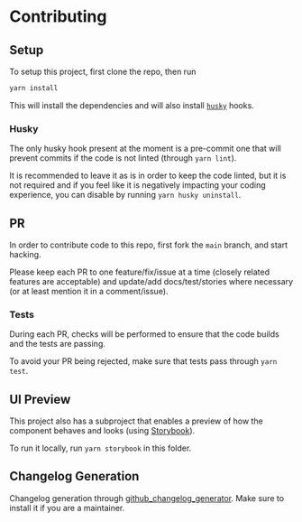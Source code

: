 # Contributing

## Setup

To setup this project, first clone the repo, then run
```bash
yarn install
```

This will install the dependencies and will also install [`husky`](https://typicode.github.io/husky/#/) hooks.

### Husky

The only husky hook present at the moment is a pre-commit one that will prevent commits if the code is not linted (through `yarn lint`).

It is recommended to leave it as is in order to keep the code linted, but it is not required and if you feel like it is negatively impacting your coding experience, you can disable by running `yarn husky uninstall`.

## PR

In order to contribute code to this repo, first fork the `main` branch, and start hacking.

Please keep each PR to one feature/fix/issue at a time (closely related features are acceptable) and update/add docs/test/stories where necessary (or at least mention it in a comment/issue).

### Tests

During each PR, checks will be performed to ensure that the code builds and the tests are passing.

To avoid your PR being rejected, make sure that tests pass through `yarn test`.

## UI Preview

This project also has a subproject that enables a preview of how the component behaves and looks (using [Storybook](https://storybook.js.org)).

To run it locally, run `yarn storybook` in this folder.
## Changelog Generation

Changelog generation through [github_changelog_generator](https://github.com/github-changelog-generator/github-changelog-generator). Make sure to install it if you are a maintainer.